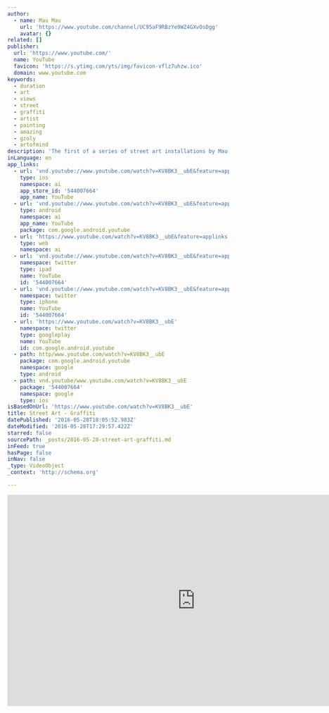 ```yaml
---
author:
  - name: Mau Mau
    url: 'https://www.youtube.com/channel/UC95aF9RBzYe9WZ4GXvOsDgg'
    avatar: {}
related: []
publisher:
  url: 'https://www.youtube.com/'
  name: YouTube
  favicon: 'https://s.ytimg.com/yts/img/favicon-vflz7uhzw.ico'
  domain: www.youtube.com
keywords:
  - duration
  - art
  - views
  - street
  - graffiti
  - artist
  - painting
  - amazing
  - gzoly
  - artofmind
description: 'The first of a series of street art installations by Mau Mau Arts collective exploring the transformative power of art in public spaces. Credits: Camera - Wail Gzoly, Evans Dims Creative Direction - Alex Ikawah, Wail Gzoly, Robert Mũnũku Post-production - Jangara Mitchelle'
inLanguage: en
app_links:
  - url: 'vnd.youtube://www.youtube.com/watch?v=KV8BK3__ubE&feature=applinks'
    type: ios
    namespace: ai
    app_store_id: '544007664'
    app_name: YouTube
  - url: 'vnd.youtube://www.youtube.com/watch?v=KV8BK3__ubE&feature=applinks'
    type: android
    namespace: ai
    app_name: YouTube
    package: com.google.android.youtube
  - url: 'https://www.youtube.com/watch?v=KV8BK3__ubE&feature=applinks'
    type: web
    namespace: ai
  - url: 'vnd.youtube://www.youtube.com/watch?v=KV8BK3__ubE&feature=applinks'
    namespace: twitter
    type: ipad
    name: YouTube
    id: '544007664'
  - url: 'vnd.youtube://www.youtube.com/watch?v=KV8BK3__ubE&feature=applinks'
    namespace: twitter
    type: iphone
    name: YouTube
    id: '544007664'
  - url: 'https://www.youtube.com/watch?v=KV8BK3__ubE'
    namespace: twitter
    type: googleplay
    name: YouTube
    id: com.google.android.youtube
  - path: http/www.youtube.com/watch?v=KV8BK3__ubE
    package: com.google.android.youtube
    namespace: google
    type: android
  - path: vnd.youtube/www.youtube.com/watch?v=KV8BK3__ubE
    package: '544007664'
    namespace: google
    type: ios
isBasedOnUrl: 'https://www.youtube.com/watch?v=KV8BK3__ubE'
title: Street Art - Graffiti
datePublished: '2016-05-28T18:05:52.983Z'
dateModified: '2016-05-28T17:29:57.422Z'
starred: false
sourcePath: _posts/2016-05-28-street-art-graffiti.md
inFeed: true
hasPage: false
inNav: false
_type: VideoObject
_context: 'http://schema.org'

---
```

<iframe src="https://cdn.embedly.com/widgets/media.html?src=https%3A%2F%2Fwww.youtube.com%2Fembed%2FKV8BK3__ubE%3Ffeature%3Doembed&amp;url=http%3A%2F%2Fwww.youtube.com%2Fwatch%3Fv%3DKV8BK3__ubE&amp;image=https%3A%2F%2Fi.ytimg.com%2Fvi%2FKV8BK3__ubE%2Fhqdefault.jpg&amp;key=b7d04c9b404c499eba89ee7072e1c4f7&amp;type=text%2Fhtml&amp;schema=youtube" width="854" height="480" scrolling="no" frameborder="0" allowfullscreen="" style=""></iframe>